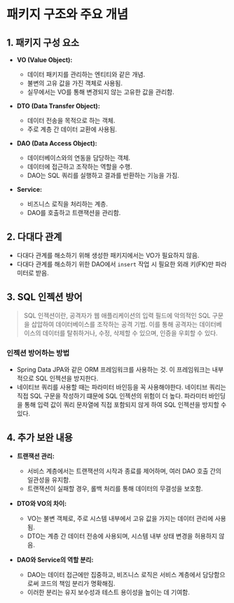 # 패키지 구조와 주요 개념

## 1. 패키지 구성 요소

- **VO (Value Object):**
  - 데이터 패키지를 관리하는 엔티티와 같은 개념.
  - 불변의 고유 값을 가진 객체로 사용됨.
  - 실무에서는 VO를 통해 변경되지 않는 고유한 값을 관리함.

- **DTO (Data Transfer Object):**
  - 데이터 전송을 목적으로 하는 객체.
  - 주로 계층 간 데이터 교환에 사용됨.

- **DAO (Data Access Object):**
  - 데이터베이스와의 연동을 담당하는 객체.
  - 데이터에 접근하고 조작하는 역할을 수행.
  - DAO는 SQL 쿼리를 실행하고 결과를 반환하는 기능을 가짐.

- **Service:**
  - 비즈니스 로직을 처리하는 계층.
  - DAO를 호출하고 트랜잭션을 관리함.

## 2. 다대다 관계

- 다대다 관계를 해소하기 위해 생성한 패키지에서는 VO가 필요하지 않음.
- 다대다 관계를 해소하기 위한 DAO에서 `insert` 작업 시 필요한 외래 키(FK)만 파라미터로 받음.

## 3. SQL 인젝션 방어
> SQL 인젝션이란, 공격자가 웹 애플리케이션의 입력 필드에 악의적인 SQL 구문을 삽압하여 데이터베이스를 조작하는 공격 기법.
> 이를 통해 공격자는 데이터베이스의 데이터를 탈취하거나, 수정, 삭제할 수 있으며, 인증을 우회할 수 있다.

### 인젝션 방어하는 방법
- Spring Data JPA와 같은 ORM 프레임워크를 사용하는 것. 이 프레임워크는 내부적으로 SQL 인젝션을 방지한다.
- 네이티브 쿼리를 사용할 때는 파라미터 바인등을 꼭 사용해야한다. 네이티브 쿼리는 직접 SQL 구문을 작성하기 떄문에 SQL 인젝션의 위험이 더 높다. 파라미터 바인딩을 통해
  입력 값이 쿼리 문자열에 직접 포함되지 않게 하여 SQL 인젝션을 방지할 수 있다.

## 4. 추가 보완 내용

- **트랜잭션 관리:**
  - 서비스 계층에서는 트랜잭션의 시작과 종료를 제어하며, 여러 DAO 호출 간의 일관성을 유지함.
  - 트랜잭션이 실패할 경우, 롤백 처리를 통해 데이터의 무결성을 보호함.

- **DTO와 VO의 차이:**
  - VO는 불변 객체로, 주로 시스템 내부에서 고유 값을 가지는 데이터 관리에 사용됨.
  - DTO는 계층 간 데이터 전송에 사용되며, 시스템 내부 상태 변경을 허용하지 않음.

- **DAO와 Service의 역할 분리:**
  - DAO는 데이터 접근에만 집중하고, 비즈니스 로직은 서비스 계층에서 담당함으로써 코드의 책임 분리가 명확해짐.
  - 이러한 분리는 유지 보수성과 테스트 용이성을 높이는 데 기여함.

